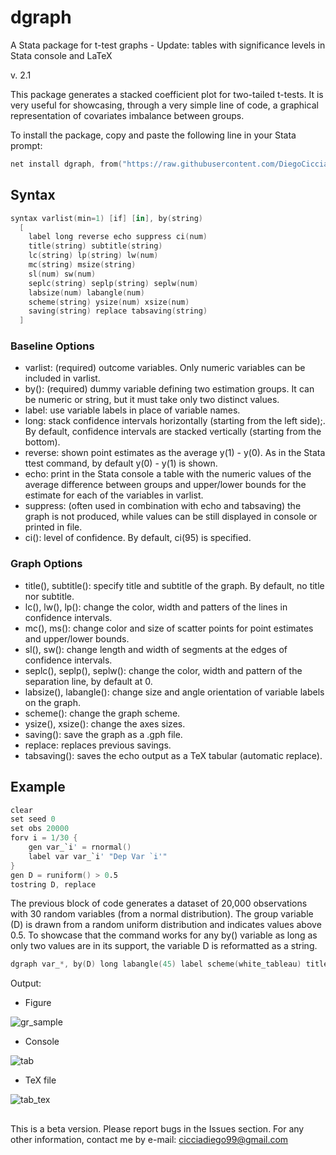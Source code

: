 # dgraph
A Stata package for t-test graphs - Update: tables with significance levels in Stata console and LaTeX

v. 2.1

This package generates a stacked coefficient plot for two-tailed t-tests. It is very useful for showcasing, through a very simple line of code, a graphical representation of covariates imbalance between groups. 

To install the package, copy and paste the following line in your Stata prompt: 
```s
net install dgraph, from("https://raw.githubusercontent.com/DiegoCiccia/dgraph/main") replace
```

## Syntax 
```s
syntax varlist(min=1) [if] [in], by(string)  
  [ 
    label long reverse echo suppress ci(num) 
    title(string) subtitle(string) 
    lc(string) lp(string) lw(num) 
    mc(string) msize(string) 
    sl(num) sw(num)
    seplc(string) seplp(string) seplw(num) 
    labsize(num) labangle(num) 
    scheme(string) ysize(num) xsize(num) 
    saving(string) replace tabsaving(string)
  ]
```
### Baseline Options
+ varlist: (required) outcome variables. Only numeric variables can be included in varlist.
+ by():    (required) dummy variable defining two estimation groups. It can be numeric or string, but it must take only two distinct values.
+ label:   use variable labels in place of variable names.
+ long:    stack confidence intervals horizontally (starting from the left side);. By default, confidence intervals are stacked vertically (starting from the bottom).
+ reverse: shown point estimates as the average y(1) - y(0). As in the Stata ttest command, by default y(0) - y(1) is shown.
+ echo: print in the Stata console a table with the numeric values of the average difference between groups and upper/lower bounds for the estimate for each of the variables in varlist.
+ suppress: (often used in combination with echo and tabsaving) the graph is not produced, while values can be still displayed in console or printed in file.
+ ci():    level of confidence. By default, ci(95) is specified.
### Graph Options
+ title(), subtitle(): specify title and subtitle of the graph. By default, no title nor subtitle.
+ lc(), lw(), lp(): change the color, width and patters of the lines in confidence intervals.
+ mc(), ms(): change color and size of scatter points for point estimates and upper/lower bounds.
+ sl(), sw(): change length and width of segments at the edges of confidence intervals.
+ seplc(), seplp(), seplw(): change the color, width and pattern of the separation line, by default at 0.
+ labsize(), labangle(): change size and angle orientation of variable labels on the graph.
+ scheme(): change the graph scheme.
+ ysize(), xsize(): change the axes sizes.
+ saving(): save the graph as a .gph file.
+ replace: replaces previous savings.
+ tabsaving(): saves the echo output as a TeX tabular (automatic replace).
## Example
```s
clear
set seed 0
set obs 20000
forv i = 1/30 {
    gen var_`i' = rnormal()
    label var var_`i' "Dep Var `i'"
}
gen D = runiform() > 0.5
tostring D, replace
```
The previous block of code generates a dataset of 20,000 observations with 30 random variables (from a normal distribution). The group variable (D) is drawn from a random uniform distribution and indicates values above 0.5. To showcase that the command works for any by() variable as long as only two values are in its support, the variable D is reformatted as a string.
```s
dgraph var_*, by(D) long labangle(45) label scheme(white_tableau) title("Graph") reverse mc(black) msize(1) lw(0.2) ci(90) labsize(vsmall) saving(gr_sample) replace echo tabsaving(table)
```
Output:
- Figure

![gr_sample](https://user-images.githubusercontent.com/71022390/228767059-c76d2cce-9512-4bc1-81de-0b7787600d61.png)

- Console

![tab](https://user-images.githubusercontent.com/71022390/228756990-371dead9-efa5-4ac4-a294-dfc044451cee.png)

- TeX file

![tab_tex](https://user-images.githubusercontent.com/71022390/228757031-75ec33f1-17ba-4c0d-b253-c2be220c9158.png)

##
This is a beta version. Please report bugs in the Issues section.
For any other information, contact me by e-mail: cicciadiego99@gmail.com
